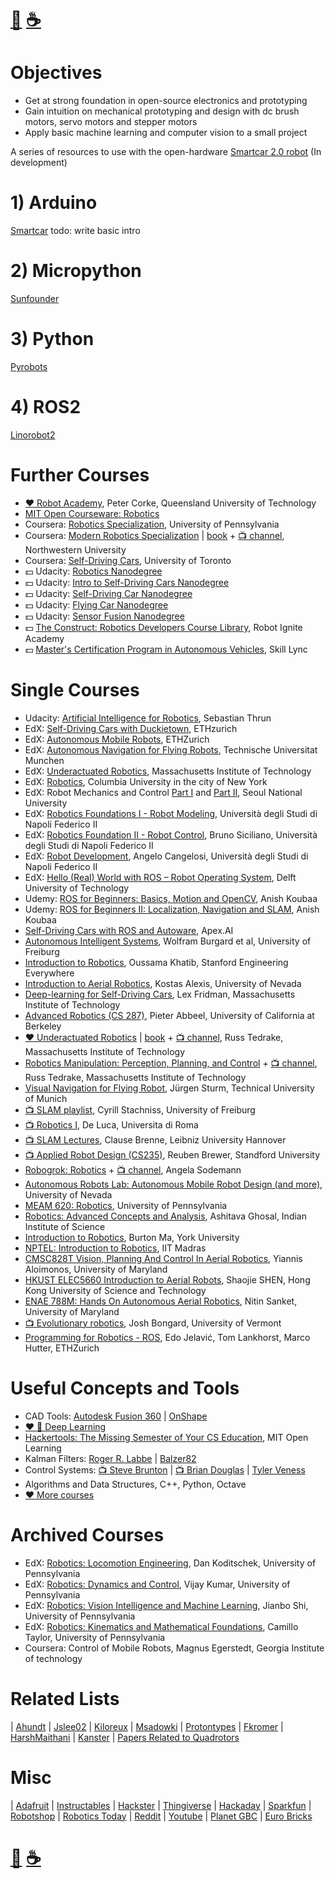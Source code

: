 # [🐳](https://mithi.github.io/deep-blueberry) [☕️](https://ko-fi.com/minimithi) 

# Objectives
 -  Get at strong foundation in open-source electronics and prototyping
 -  Gain intuition on mechanical prototyping and design with dc brush motors, servo motors and stepper motors
 -  Apply basic machine learning and computer vision to a small project

A series of resources to use with the open-hardware [Smartcar 2.0 robot](https://github.com/rosmo-robot/smartcar_shield#platform) (In development)

# 1) Arduino
[Smartcar](https://github.com/platisd/smartcar_shield/tree/master/examples/Car) todo: write basic intro

# 2) Micropython

[Sunfounder](https://github.com/sunfounder/pico_4wd_car/tree/main/examples)

# 3) Python

[Pyrobots](https://www.csc.liv.ac.uk/~lad/pyrobots/exercises.html)

# 4) ROS2

[Linorobot2](https://github.com/linorobot/linorobot2#linorobot2)



# Further Courses

- [♥️ Robot Academy][series1], Peter Corke, Queensland University of Technology
- [MIT Open Courseware: Robotics][series9] 
- Coursera: [Robotics Specialization][series3], University of Pennsylvania
- Coursera: [Modern Robotics Specialization][series4] | [book][series11a] + [📺 channel][series11b], Northwestern University
- Coursera: [Self-Driving Cars][series10], University of Toronto
- :dollar: Udacity: [Robotics Nanodegree][series5]
- :dollar: Udacity: [Intro to Self-Driving Cars Nanodegree][series6b]
- :dollar: Udacity: [Self-Driving Car Nanodegree][series6]
- :dollar: Udacity: [Flying Car Nanodegree][series7]
- :dollar: Udacity: [Sensor Fusion Nanodegree][series12]
- :dollar: [The Construct: Robotics Developers Course Library][series8], Robot Ignite Academy
- :dollar: [Master's Certification Program in Autonomous Vehicles][series13], Skill Lync

[series1]: http://robotacademy.net.au
[series3]: https://www.coursera.org/specializations/robotics
[series4]: https://www.coursera.org/specializations/modernrobotics
[series5]: https://www.udacity.com/robotics
[series6]: https://www.udacity.com/drive
[series6b]: https://www.udacity.com/course/intro-to-self-driving-cars--nd113
[series7]: https://www.udacity.com/course/flying-car-nanodegree--nd787
[series8]: https://www.theconstructsim.com/robotigniteacademy_learnros/ros-courses-library/
[series9]: https://ocw.mit.edu/search/ocwsearch.htm?q=robotics
[series10]: https://www.coursera.org/specializations/self-driving-cars
[series11a]: http://modernrobotics.org 
[series11b]: https://www.youtube.com/playlist?list=PLggLP4f-rq02vX0OQQ5vrCxbJrzamYDfx
[series12]: https://www.udacity.com/course/sensor-fusion-engineer-nanodegree--nd313
[series13]: https://skill-lync.com/courses/masters-certification-program-autonomous-driving

# Single Courses
- Udacity: [Artificial Intelligence for Robotics][course21], Sebastian Thrun
- EdX: [Self-Driving Cars with Duckietown][course40], ETHzurich
- EdX: [Autonomous Mobile Robots][course1], ETHZurich
- EdX: [Autonomous Navigation for Flying Robots][course2], Technische Universitat Munchen
- EdX: [Underactuated Robotics][course3], Massachusetts Institute of Technology
- EdX: [Robotics][course4], Columbia University in the city of New York
- EdX: Robot Mechanics and Control [Part I][course5] and [Part II][course6], Seoul National University
- EdX: [Robotics Foundations I - Robot Modeling][course7], Università degli Studi di Napoli Federico II
- EdX: [Robotics Foundation II - Robot Control][course41], Bruno Siciliano, Università degli Studi di Napoli Federico II
- EdX: [Robot Development][course42], Angelo Cangelosi, Università degli Studi di Napoli Federico II
- EdX: [Hello (Real) World with ROS – Robot Operating System][course8], Delft University of Technology
- Udemy: [ROS for Beginners: Basics, Motion and OpenCV][course30], Anish Koubaa
- Udemy: [ROS for Beginners II: Localization, Navigation and SLAM][course31], Anish Koubaa
- [Self-Driving Cars with ROS and Autoware][course27], Apex.AI
- [Autonomous Intelligent Systems][course10], Wolfram Burgard et al, University of Freiburg
- [Introduction to Robotics][course11], Oussama Khatib, Stanford Engineering Everywhere
- [Introduction to Aerial Robotics][course13], Kostas Alexis, University of Nevada
- [Deep-learning for Self-Driving Cars][course14], Lex Fridman, Massachusetts Institute of Technology
- [Advanced Robotics (CS 287)][course19], Pieter Abbeel, University of California at Berkeley
- [♥️ Underactuated Robotics][course20c] | [book][course20a] + [📺 channel][course20b], Russ Tedrake, Massachusetts Institute of Technology
- [Robotics Manipulation: Perception, Planning, and Control][course29] + [📺 channel][course29b], Russ Tedrake, Massachusetts Institute of Technology
- [Visual Navigation for Flying Robot][course22], Jürgen Sturm, Technical University of Munich
- [📺 SLAM playlist][course15], Cyrill Stachniss, University of Freiburg
- [📺 Robotics I][course16], De Luca, Universita di Roma
- [📺 SLAM Lectures][course18], Clause Brenne, Leibniz University Hannover
- [📺 Applied Robot Design (CS235)][course23], Reuben Brewer, Standford University
- [Robogrok: Robotics][course17a] + [📺 channel][course17b], Angela Sodemann
- [Autonomous Robots Lab: Autonomous Mobile Robot Design (and more)][course24], University of Nevada
- [MEAM 620: Robotics][course25], University of Pennsylvania
- [Robotics: Advanced Concepts and Analysis][course26], Ashitava Ghosal, Indian Institute of Science
- [Introduction to Robotics][course28], Burton Ma, York University 
- [NPTEL: Introduction to Robotics][course32], IIT Madras
- [CMSC828T Vision, Planning And Control In Aerial Robotics][course33], Yiannis Aloimonos, University of Maryland
- [HKUST ELEC5660 Introduction to Aerial Robots][course34], Shaojie SHEN, Hong Kong University of Science and Technology
- [ENAE 788M: Hands On Autonomous Aerial Robotics][course35], Nitin Sanket, University of Maryland
- [📺 Evolutionary robotics][course43], Josh Bongard, University of Vermont
- [Programming for Robotics - ROS][course44], Edo Jelavić, Tom Lankhorst, Marco Hutter, ETHZurich

[course1]: https://www.edx.org/course/autonomous-mobile-robots-ethx-amrx-2
[course2]: https://www.edx.org/course/autonomous-navigation-flying-robots-tumx-autonavx-0
[course3]: https://www.edx.org/course/underactuated-robotics-mitx-6-832x-0
[course4]: https://www.edx.org/course/robotics-columbiax-csmm-103x#!
[course5]: https://www.edx.org/course/robot-mechanics-control-part-i-snux-snu446-345-1x
[course6]: https://www.edx.org/course/robot-mechanics-control-part-ii-snux-snu446-345-2x
[course7]: https://www.edx.org/course/robotics-foundations-i-robot-modeling
[course8]: https://www.edx.org/course/hello-real-world-with-ros-robot-operating-system
[course9]: https://www.coursera.org/learn/mobile-robot
[course10]: http://ais.informatik.uni-freiburg.de/teaching/ss16/robotics/index_en.php
[course11]: https://see.stanford.edu/Course/CS223A
[course13]: http://www.kostasalexis.com/introduction-to-aerial-robotics.html
[course14]: http://selfdrivingcars.mit.edu/
[course15]: https://www.youtube.com/watch?v=V9qQc5X7O0k&list=PLgnQpQtFTOGQECnBvZSV61oxTrkPut-nc
[course16]: https://www.youtube.com/watch?v=pitZv3PuVMw&list=PLAQopGWlIcyaqDBW1zSKx7lHfVcOmWSWt
[course17a]: http://robogrok.com/index.html
[course17b]: https://www.youtube.com/user/asodemann3/videos
[course18]: https://www.youtube.com/watch?v=B2qzYCeT9oQ&list=PLpUPoM7Rgzi_7YWn14Va2FODh7LzADBSm
[course19]: https://people.eecs.berkeley.edu/~pabbeel/cs287-fa19/
[course20a]: http://underactuated.csail.mit.edu/underactuated.html
[course20b]: https://www.youtube.com/channel/UChfUOAhz7ynELF-s_1LPpWg/playlists
[course20c]: http://underactuated.csail.mit.edu/Spring2020/
[course21]: https://www.udacity.com/course/artificial-intelligence-for-robotics--cs373
[course22]: https://vision.in.tum.de/teaching/ss2013/visnav2013
[course23]: https://www.youtube.com/user/StanfordCS235/videos
[course24]: https://www.autonomousrobotslab.com/education.html
[course25]: https://alliance.seas.upenn.edu/~meam620/wiki/index.php?n=Main.Projects
[course26]: https://nptel.ac.in/courses/112/108/112108093/#
[course27]: https://www.apex.ai/autoware-course
[course28]: https://www.eecs.yorku.ca/course_archive/2017-18/W/4421/
[course29]: http://manipulation.mit.edu/
[course29b]: https://www.youtube.com/watch?v=PGY-4LOPs7U
[course30]: https://www.udemy.com/course/ros-essentials/learn/
[course31]: https://www.udemy.com/course/ros-navigation/
[course32]: https://nptel.ac.in/courses/107/106/107106090/
[course33]: https://cmsc828t.github.io/
[course34]: https://gaowenliang.github.io/HKUST-ELEC5660-Introduction-to-Aerial-Robots/index.html
[course35]: http://prg.cs.umd.edu/enae788m
[course40]: https://www.edx.org/course/self-driving-cars-with-duckietown
[course41]: https://www.edx.org/course/robotics-foundation-ii-robot-control
[course42]: https://www.edx.org/course/developmental-robotics
[course43]: https://www.youtube.com/watch?v=CmiJIKxtEOE&list=PLAuiGdPEdw0inlKisMbjDypCbvcb_GBN9
[course44]: https://rsl.ethz.ch/education-students/lectures/ros.html


# Useful Concepts and Tools
- CAD Tools: [Autodesk Fusion 360][tools10] | [OnShape][tools12]
- [♥️ 🐳 Deep Learning][tools1]
- [Hackertools: The Missing Semester of Your CS Education][tools15], MIT Open Learning
- Kalman Filters: [Roger R. Labbe][tools2] | [Balzer82][tools11]
- Control Systems: [📺 Steve Brunton][tools3] | [📺 Brian Douglas][tools4] | [Tyler Veness][tool5]
- Algorithms and Data Structures, C++, Python, Octave
- [♥️ More courses](https://github.com/mithi/robotics-coursework/issues/6#issuecomment-629713457)

[tools1]: https://mithi.github.io/deep-blueberry/
[tools2]: https://github.com/rlabbe/Kalman-and-Bayesian-Filters-in-Python/
[tools3]: https://youtu.be/Pi7l8mMjYVE?list=PLMrJAkhIeNNR20Mz-VpzgfQs5zrYi085m
[tools4]: https://www.youtube.com/user/ControlLectures/featured
[tools10]: https://www.autodesk.com/products/fusion-360/students-teachers-educators
[tools11]: https://github.com/balzer82/Kalman
[tools12]: https://www.onshape.com/
[tool5]: https://github.com/calcmogul/controls-engineering-in-frc
[tools15]: https://missing.csail.mit.edu/

# Archived Courses
- EdX: [Robotics: Locomotion Engineering][course36], Dan Koditschek, University of Pennsylvania
- EdX: [Robotics: Dynamics and Control][course37], Vijay Kumar, University of Pennsylvania
- EdX: [Robotics: Vision Intelligence and Machine Learning][course38], Jianbo Shi, University of Pennsylvania
- EdX: [Robotics: Kinematics and Mathematical Foundations][course39], Camillo Taylor, University of Pennsylvania
- Coursera: Control of Mobile Robots, Magnus Egerstedt, Georgia Institute of technology


[course36]: https://www.edx.org/course/robotics-locomotion-engineering
[course37]: https://www.edx.org/course/robotics-dynamics-and-control
[course38]: https://www.edx.org/course/robotics-vision-intelligence-and-machine-learning
[course39]: https://www.edx.org/course/robotics-kinematics-and-mathematical-foundations


# Related Lists
| [Ahundt](https://github.com/ahundt/awesome-robotics)
| [Jslee02](https://github.com/jslee02/awesome-robotics-libraries)
| [Kiloreux](https://github.com/Kiloreux/awesome-robotics)
| [Msadowki](https://github.com/msadowski/awesome-weekly-robotics)
| [Protontypes](https://github.com/protontypes/awesome-robotic-tooling)
| [Fkromer](https://github.com/fkromer/awesome-ros2)
| [HarshMaithani](https://medium.com/@harshmaithani09/a-fast-introduction-to-robotics-v-2-0-6d07516e053f)
| [Kanster](https://github.com/kanster/awesome-slam)
| [Papers Related to Quadrotors](https://github.com/prgumd/prg_QuadrotorPapers)

# Misc
| [Adafruit](https://adafruit.com/)
| [Instructables][related1]
| [Hackster][related2]
| [Thingiverse][related3] 
| [Hackaday](https://hackaday.com/)
| [Sparkfun](https://www.sparkfun.com/)
| [Robotshop][related4]
| [Robotics Today][related5]
| [Reddit](https://www.reddit.com/r/robotics/)
| [Youtube](https://github.com/mithi/robotics-coursework/issues/6#issue-608400679)
| [Planet GBC](http://www.planet-gbc.com/)
| [Euro Bricks](https://www.eurobricks.com/forum/index.php?/forums/topic/117305-gbc-the-akiyuki-project/)

[related1]: https://www.instructables.com/howto/robot/
[related2]: https://www.hackster.io/search?i=projects&q=robot
[related3]: https://www.thingiverse.com/search?q=robot
[related4]: https://www.robotshop.com/community/robot
[related5]: https://roboticstoday.github.io/watch.html


# [🐳](https://mithi.github.io/deep-blueberry) [☕️](https://ko-fi.com/minimithi)
